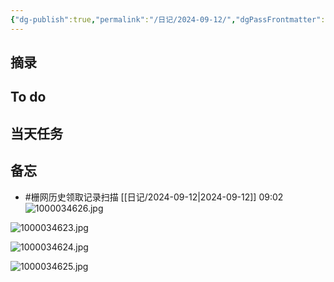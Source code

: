 ```yaml
---
{"dg-publish":true,"permalink":"/日记/2024-09-12/","dgPassFrontmatter":true}
---
```



## 摘录


## To do


## 当天任务



## 备忘
- #栅网历史领取记录扫描 [[日记/2024-09-12\|2024-09-12]] 09:02![1000034626.jpg](/img/user/%E9%99%84%E4%BB%B6/1000034626.jpg)

![1000034623.jpg](/img/user/%E9%99%84%E4%BB%B6/1000034623.jpg)

![1000034624.jpg](/img/user/%E9%99%84%E4%BB%B6/1000034624.jpg)

![1000034625.jpg](/img/user/%E9%99%84%E4%BB%B6/1000034625.jpg)

